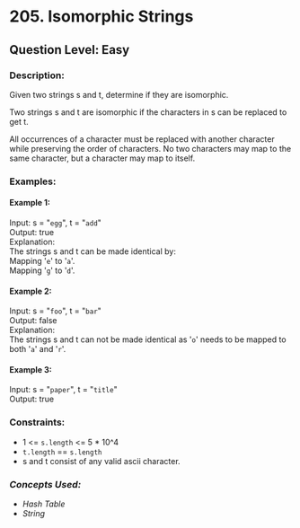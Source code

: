 # 205. Isomorphic Strings
## Question Level: Easy
### Description:
Given two strings s and t, determine if they are isomorphic.

Two strings s and t are isomorphic if the characters in s can be replaced to get t.

All occurrences of a character must be replaced with another character while preserving the order of characters. No two characters may map to the same character, but a character may map to itself.

### Examples:
#### Example 1:
Input: s = "`egg`", t = "`add`"<br>
Output: true<br>
Explanation:<br>
The strings s and t can be made identical by:<br>
Mapping '`e`' to '`a`'.<br>
Mapping '`g`' to '`d`'.<br>
#### Example 2:
Input: s = "`foo`", t = "`bar`"<br>
Output: false<br>
Explanation:<br>
The strings s and t can not be made identical as '`o`' needs to be mapped to both '`a`' and '`r`'.<br>
#### Example 3:
Input: s = "`paper`", t = "`title`"<br>
Output: true<br>

### Constraints:

- 1 <= `s.length` <= 5 * 10^4
- `t.length` == `s.length`
- s and t consist of any valid ascii character.

### <i>Concepts Used:
- Hash Table
- String</i>
 